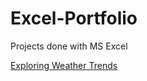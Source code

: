 # Excel-Portfolio
Projects done with MS Excel

[Exploring Weather Trends](https://github.com/oluwatosin17/Junior-Data-Analyst-Nanodegree-Program/blob/main/Project%201%20-%20Exploring%20Weather%20Trends/Project%201%20-%20Exploring%20Weather%20Trends%20(1).pdf)
